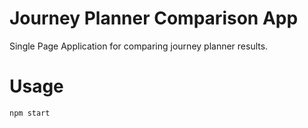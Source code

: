 # Journey Planner Comparison App

Single Page Application for comparing journey planner results.

# Usage

```
npm start
```

